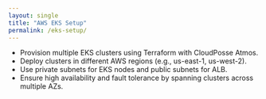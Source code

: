 ```yaml
---
layout: single
title: "AWS EKS Setup"
permalink: /eks-setup/
---
```

- Provision multiple EKS clusters using Terraform with CloudPosse Atmos.
- Deploy clusters in different AWS regions (e.g., us-east-1, us-west-2).
- Use private subnets for EKS nodes and public subnets for ALB.
- Ensure high availability and fault tolerance by spanning clusters across multiple AZs.
